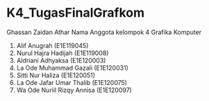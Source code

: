 # K4_TugasFinalGrafkom
Ghassan Zaidan Athar
Nama Anggota kelompok 4 Grafika Komputer
1. Alif Anugrah (E1E119045)
2. Nurul Hajra Hadijah (E1E119008)
3. Aldriani Adhyaksa (E1E120003)
4. La Ode Muhammad Gazali (E1E120031)
5. Sitti Nur Haliza (E1E120051)
6. La Ode Jafar Umar Thalib (E1E120075)
7. Wa Ode Nuriil Rizqy Annisa (E1E120097)